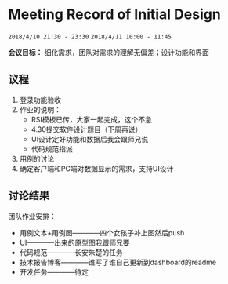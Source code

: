# Meeting Record of Initial Design

`2018/4/10 21:30 - 23:30`
`2018/4/11 10:00 - 11:45`

**会议目标：**
细化需求，团队对需求的理解无偏差；设计功能和界面

## 议程

1. 登录功能验收
2. 作业的说明：
    - RSI模板已传，大家一起完成，这个不急
    - 4.30提交软件设计题目（下周再说）
    - UI设计定好功能和数据后我会跟师兄说
    - 代码规范指派
3. 用例的讨论
4. 确定客户端和PC端对数据显示的需求，支持UI设计


## 讨论结果

团队作业安排：

- 用例文本+用例图————四个女孩子补上图然后push
- UI————出来的原型图我跟师兄要
- 代码规范————长安朱楚的任务
- 技术报告博客————谁写了谁自己更新到dashboard的readme
- 开发任务————待定